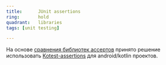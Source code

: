 ```yaml
---
title:      JUnit assertions
ring:       hold
quadrant:   libraries
tags: [unit testing]

---
```


На основе [сравнения библиотек ассертов][asserts_compare] принято решение использовать [Kotest-assertions](/libraries/kotest-assertion/) для android/kotlin проектов.

<!-- Links -->
[asserts_compare]: FIXME
